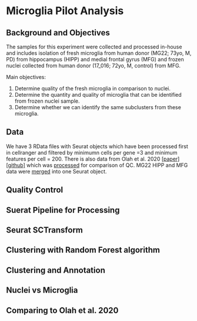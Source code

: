 # Microglia Pilot Analysis
## Background and Objectives
The samples for this experiment were collected and processed in-house and includes isolation of fresh microglia from human donor (MG22; 73yo, M, PD) from hippocampus (HIPP) and medial frontal gyrus (MFG) and frozen nuclei collected from human donor (17_016; 72yo, M, control) from MFG. 

Main objectives:
1. Determine quality of the fresh microglia in comparison to nuclei.
2. Determine the quantity and quality of microglia that can be identified from frozen nuclei sample.
3. Determine whether we can identify the same subclusters from these microglia. 

## Data
We have 3 RData files with Seurat objects which have been processed first in cellranger and filtered by minimumn cells per gene =3 and minimum features per cell = 200. There is also data from Olah et al. 2020 [[paper]](https://www.nature.com/articles/s41467-020-19737-2) [[github]](https://github.com/vilasmenon/Microglia_Olah_et_al_2020) which was [processed]() for comparison of QC. 
MG22 HIPP and MFG data were [merged](Merge_MG22) into one Seurat object.

## Quality Control


## Suerat Pipeline for Processing


## Seurat SCTransform


## Clustering with Random Forest algorithm


## Clustering and Annotation


## Nuclei vs Microglia


## Comparing to Olah et al. 2020


